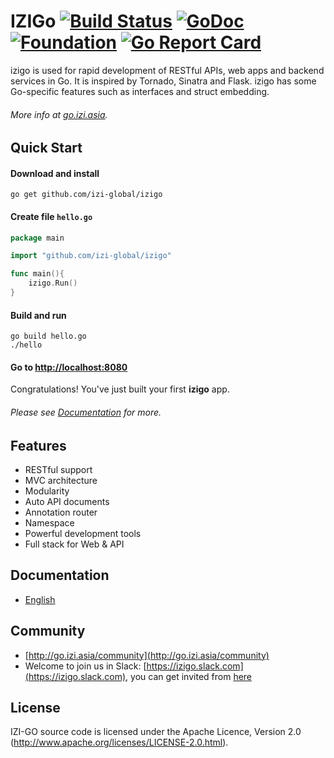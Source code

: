 # IZIGo [![Build Status](https://travis-ci.org/diepdt/izigo.svg?branch=master)](https://travis-ci.org/diepdt/izigo) [![GoDoc](http://godoc.org/github.com/izi-global/izigo?status.svg)](http://godoc.org/github.com/izi-global/izigo) [![Foundation](https://img.shields.io/badge/Golang-Foundation-green.svg)](http://golangfoundation.org) [![Go Report Card](https://goreportcard.com/badge/github.com/izi-global/izigo)](https://goreportcard.com/report/github.com/izi-global/izigo)


izigo is used for rapid development of RESTful APIs, web apps and backend services in Go.
It is inspired by Tornado, Sinatra and Flask. izigo has some Go-specific features such as interfaces and struct embedding.

###### More info at [go.izi.asia](http://go.izi.asia).

## Quick Start

#### Download and install

    go get github.com/izi-global/izigo

#### Create file `hello.go`
```go
package main

import "github.com/izi-global/izigo"

func main(){
    izigo.Run()
}
```
#### Build and run

    go build hello.go
    ./hello

#### Go to [http://localhost:8080](http://localhost:8080)

Congratulations! You've just built your first **izigo** app.

###### Please see [Documentation](http://go.izi.asia/docs) for more.

## Features

* RESTful support
* MVC architecture
* Modularity
* Auto API documents
* Annotation router
* Namespace
* Powerful development tools
* Full stack for Web & API

## Documentation

* [English](http://go.izi.asia/docs/intro/)

## Community

* [http://go.izi.asia/community](http://go.izi.asia/community)
* Welcome to join us in Slack: [https://izigo.slack.com](https://izigo.slack.com), you can get invited from [here](https://github.com/izi-global/izidoc/issues/232)

## License

IZI-GO source code is licensed under the Apache Licence, Version 2.0
(http://www.apache.org/licenses/LICENSE-2.0.html).
